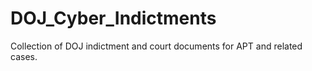 # DOJ_Cyber_Indictments

Collection of DOJ indictment and court documents for APT and related cases.

